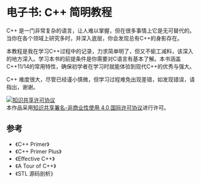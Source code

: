 # 电子书: C++ 简明教程

C++ 是一门非常复杂的语言，让人难以掌握，但在很多事情上它是无可替代的。当你在各个领域上研究多时，并深入底层，你会发现总有C++的身影存在。

本教程是我在学习C++过程中的记录，力求简单明了，但又不偷工减料，该深入的地方深入。学习本书的前提条件是你需要对C语言有基本了解。本书涵盖C++11/14的常用特性，确保初学者在学习时就能体验到现代C++的优秀与强大。

C++ 难度很大，尽管已经谨小慎微，但学习过程难免出现差错，如发现错误，请指出，谢谢。


<a rel="license" href="http://creativecommons.org/licenses/by-nc/4.0/"><img alt="知识共享许可协议" style="border-width:0" src="https://i.creativecommons.org/l/by-nc/4.0/88x31.png" /></a><br />本作品采用<a rel="license" href="http://creativecommons.org/licenses/by-nc/4.0/">知识共享署名-非商业性使用 4.0 国际许可协议</a>进行许可。

## 参考
- 《C++ Primer》
- 《C++ Primer Plus》
- 《Effective C++》
- 《A Tour of C++》
- 《STL 源码剖析》
